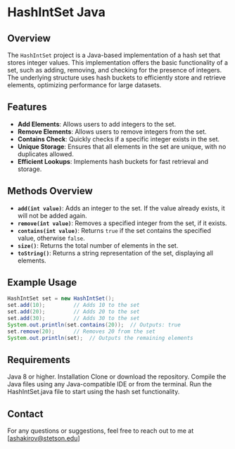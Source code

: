 # HashIntSet Java 

## Overview
The `HashIntSet` project is a Java-based implementation of a hash set that stores integer values. This implementation offers the basic functionality of a set, such as adding, removing, and checking for the presence of integers. The underlying structure uses hash buckets to efficiently store and retrieve elements, optimizing performance for large datasets.

## Features
- **Add Elements**: Allows users to add integers to the set.
- **Remove Elements**: Allows users to remove integers from the set.
- **Contains Check**: Quickly checks if a specific integer exists in the set.
- **Unique Storage**: Ensures that all elements in the set are unique, with no duplicates allowed.
- **Efficient Lookups**: Implements hash buckets for fast retrieval and storage.

## Methods Overview
- **`add(int value)`**: Adds an integer to the set. If the value already exists, it will not be added again.
- **`remove(int value)`**: Removes a specified integer from the set, if it exists.
- **`contains(int value)`**: Returns `true` if the set contains the specified value, otherwise `false`.
- **`size()`**: Returns the total number of elements in the set.
- **`toString()`**: Returns a string representation of the set, displaying all elements.

## Example Usage
```java
HashIntSet set = new HashIntSet();
set.add(10);         // Adds 10 to the set
set.add(20);         // Adds 20 to the set
set.add(30);         // Adds 30 to the set
System.out.println(set.contains(20));  // Outputs: true
set.remove(20);      // Removes 20 from the set
System.out.println(set);  // Outputs the remaining elements
```
## Requirements
Java 8 or higher.
Installation
Clone or download the repository.
Compile the Java files using any Java-compatible IDE or from the terminal.
Run the HashIntSet.java file to start using the hash set functionality.

## Contact
For any questions or suggestions, feel free to reach out to me at [ashakirov@stetson.edu]
